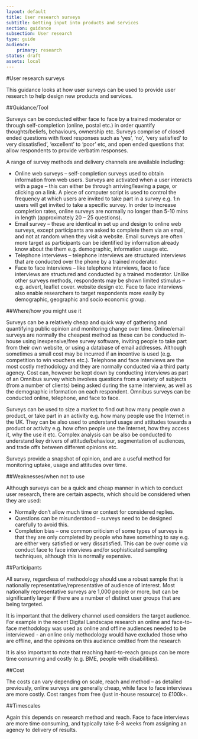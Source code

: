 ```yaml
---
layout: default
title: User research surveys
subtitle: Getting input into products and services
section: guidance
subsection: User research
type: guide 
audience: 
    primary: research 
status: draft
assets: local
---
```

    
#User research surveys

This guidance looks at how user surveys can be used to provide user research to help design new products and services.

##Guidance/Tool
 
Surveys can be conducted either face to face by a trained moderator or through self-completion (online, postal etc.) in order quantify thoughts/beliefs, behaviours, ownership etc. Surveys comprise of closed ended questions with fixed responses such as ‘yes’, ‘no’, ‘very satisfied’ to very dissatisfied’, ‘excellent’ to ‘poor’ etc, and open ended questions that allow respondents to provide verbatim responses.
 
A range of survey methods and delivery channels are available including:
 

* Online web surveys – self-completion surveys used to obtain information from web users. Surveys are activated when a user interacts with a page – this can either be through arriving/leaving a page, or clicking on a link. A piece of computer script is used to control the frequency at which users are invited to take part in a survey e.g. 1:n users will get invited to take a specific survey. In order to increase completion rates, online surveys are normally no longer than 5-10 mins in length (approximately 20 – 25 questions). 
* Email survey – these are identical in set up and design to online web surveys, except participants are asked to complete them via an email, and not at random when they visit a website. Email surveys are often more target as participants can be identified by information already know about the them e.g. demographic, information usage etc.
* Telephone interviews – telephone interviews are structured interviews that are conducted over the phone by a trained moderator.
* Face to face interviews – like telephone interviews, face to face interviews are structured and conducted by a trained moderator. Unlike other surveys methods, respondents may be shown limited stimulus – e.g. advert, leaflet cover. website design etc. Face to face interviews also enable researchers to target respondents more easily by demographic, geographic and socio economic group.
 
##Where/how you might use it
 
Surveys can be a relatively cheap and quick way of gathering and quantifying public opinion and monitoring change over time. Online/email surveys are normally the cheapest method as these can be conducted in-house using inexpensive/free survey software, inviting people to take part from their own website, or using a database of email addresses. Although sometimes a small cost may be incurred if an incentive is used (e.g. competition to win vouchers etc.). Telephone and face interviews are the most costly methodology and they are normally conducted via a third party agency. Cost can, however be kept down by conducting interviews as part of an Omnibus survey which involves questions from a variety of subjects (from a number of clients) being asked during the same interview, as well as the demographic information on each respondent. Omnibus surveys can be conducted online, telephone, and face to face.
 
Surveys can be used to size a market to find out how many people own a product, or take part in an activity e.g. how many people use the Internet in the UK. They can be also used to understand usage and attitudes towards a product or activity e.g. how often people use the Internet, how they access it, why the use it etc. Complex analysis can be also be conducted to understand key drivers of attitude/behaviour, segmentation of audiences, and trade offs between different opinions etc.
 
Surveys provide a snapshot of opinion, and are a useful method for monitoring uptake, usage and attitudes over time.
 
##Weaknesses/when not to use
 
Although surveys can be a quick and cheap manner in which to conduct user research, there are certain aspects, which should be considered when they are used:
 
* Normally don’t allow much time or context for considered replies.
* Questions can be misunderstood – surveys need to be designed carefully to avoid this.
* Completion bias – one common criticism of some types of surveys is that they are only completed by people who have something to say e.g. are either very satisfied or very dissatisfied. This can be over come via conduct face to face interviews and/or sophisticated sampling techniques, although this is normally expensive. 
 
##Participants
 
All survey, regardless of methodology should use a robust sample that is nationally representative/representative of audience of interest. Most nationally representative surveys are 1,000 people or more, but can be significantly larger if there are a number of distinct user groups that are being targeted.
 
It is important that the delivery channel used considers the target audience. For example in the recent Digital Landscape research an online and face-to-face methodology was used as online and offline audiences needed to be interviewed - an online only methodology would have excluded those who are offline, and the opinions on this audience omitted from the research
 
It is also important to note that reaching hard-to-reach groups can be more time consuming and costly (e.g. BME, people with disabilities).
 
##Cost
 
The costs can vary depending on scale, reach and method – as detailed previously, online surveys are generally cheap, while face to face interviews are more costly. Cost ranges from free (just in-house resource) to £100k+. 

##Timescales
 
Again this depends on research method and reach. Face to face interviews are more time consuming, and typically take 6-8 weeks from assigning an agency to delivery of results.